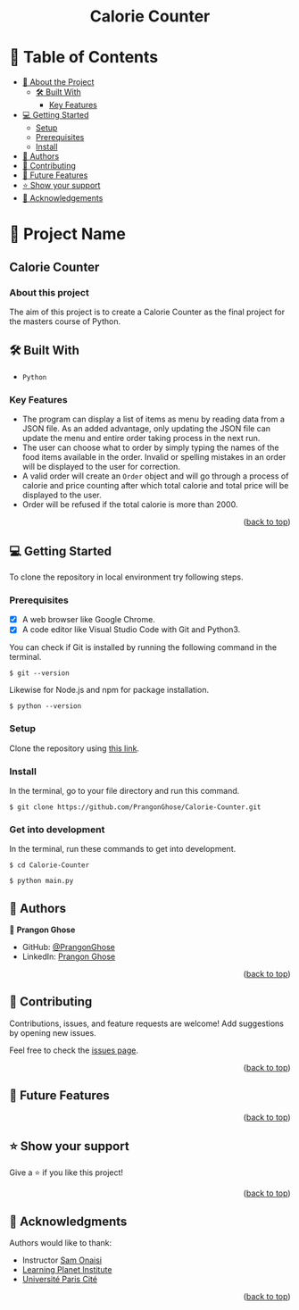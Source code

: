 <a name="readme-top"></a>

<div align="center">
<h1><b>Calorie Counter</b></h1>

</div>


<!-- TABLE OF CONTENTS -->

# 📗 Table of Contents

- [📖 About the Project](#about-project)
  - [🛠 Built With](#built-with)
    - [Key Features](#key-features)
- [💻 Getting Started](#getting-started)
  - [Setup](#setup)
  - [Prerequisites](#prerequisites)
  - [Install](#install)
- [👥 Authors](#authors)
- [🤝 Contributing](#contributing)
- [🔭 Future Features](#future-features)
- [⭐️ Show your support](#support)
- [🙏 Acknowledgements](#acknowledgements)

<!-- PROJECT DESCRIPTION -->

# 📖 Project Name

## Calorie Counter

### About this project <a name="about-project"></a>
The aim of this project is to create a Calorie Counter as the final project for the masters course of Python.

## 🛠 Built With <a name="built-with"></a>

- `Python`

<!-- Features -->

### Key Features <a name="key-features"></a>
- The program can display a list of items as menu by reading data from a JSON file. As an added advantage, only updating the JSON file can update the menu and entire order taking process in the next run.
- The user can choose what to order by simply typing the names of the food items available in the order. Invalid or spelling mistakes in an order will be displayed to the user for correction.
- A valid order will create an `Order` object and will go through a process of calorie and price counting after which total calorie and total price will be displayed to the user.
- Order will be refused if the total calorie is more than 2000.

<p align="right">(<a href="#readme-top">back to top</a>)</p>

<!-- GETTING STARTED -->

## 💻 Getting Started
To clone the repository in local environment try following steps.

### Prerequisites

- [x] A web browser like Google Chrome.
- [x] A code editor like Visual Studio Code with Git and Python3.

You can check if Git is installed by running the following command in the terminal.

```
$ git --version
```

Likewise for Node.js and npm for package installation.

```
$ python --version
```

### Setup

Clone the repository using [this link](https://github.com/PrangonGhose/Calorie-Counter.git).

### Install

In the terminal, go to your file directory and run this command.

```
$ git clone https://github.com/PrangonGhose/Calorie-Counter.git
```
### Get into development

In the terminal, run these commands to get into development.
```
$ cd Calorie-Counter

$ python main.py
```

<!-- AUTHORS -->

## 👥 Authors <a name="authors"></a>

👤 **Prangon Ghose**

- GitHub: [@PrangonGhose](https://github.com/PrangonGhose)
- LinkedIn: [Prangon Ghose](https://www.linkedin.com/in/prangon-ghose/)

<p align="right">(<a href="#readme-top">back to top</a>)</p>

<!-- CONTRIBUTING -->

## 🤝 Contributing <a name="contributing"></a>

Contributions, issues, and feature requests are welcome! Add suggestions by opening new issues.

Feel free to check the [issues page](https://github.com/PrangonGhose/Calorie-Counter/issues).

<p align="right">(<a href="#readme-top">back to top</a>)</p>


<!-- Future Features (optional) -->

## 🔭 Future Features <a name="future features"></a>

<p align="right">(<a href="#readme-top">back to top</a>)</p>

<!-- SUPPORT -->

## ⭐️ Show your support <a name="support"></a>

Give a ⭐️ if you like this project!

<p align="right">(<a href="#readme-top">back to top</a>)</p>

<!-- ACKNOWLEDGEMENTS -->

## 🙏 Acknowledgments <a name="acknowledgements"></a>

Authors would like to thank:
- Instructor [Sam Onaisi](https://www.linkedin.com/in/sam-onaisi-1a8585a2/)
- [Learning Planet Institute](https://www.learningplanetinstitute.org/en/)
- [Université Paris Cité](https://u-paris.fr/en/)

<p align="right">(<a href="#readme-top">back to top</a>)</p>
